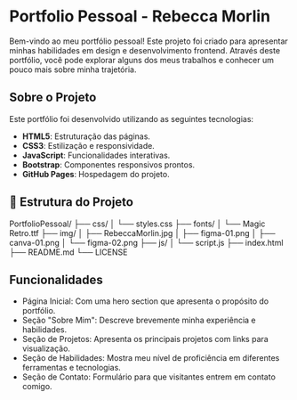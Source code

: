 # Portfolio Pessoal - Rebecca Morlin

Bem-vindo ao meu portfólio pessoal! Este projeto foi criado para apresentar minhas habilidades em design e desenvolvimento frontend. Através deste portfólio, você pode explorar alguns dos meus trabalhos e conhecer um pouco mais sobre minha trajetória.

## Sobre o Projeto

Este portfólio foi desenvolvido utilizando as seguintes tecnologias:

- **HTML5**: Estruturação das páginas.
- **CSS3**: Estilização e responsividade.
- **JavaScript**: Funcionalidades interativas.
- **Bootstrap**: Componentes responsivos prontos.
- **GitHub Pages**: Hospedagem do projeto.

## 📂 Estrutura do Projeto


PortfolioPessoal/
├── css/
│   └── styles.css
├── fonts/
│   └── Magic Retro.ttf
├── img/
│   ├── RebeccaMorlin.jpg
│   ├── figma-01.png
│   ├── canva-01.png
│   └── figma-02.png
├── js/
│   └── script.js
├── index.html
├── README.md
└── LICENSE
 

## Funcionalidades

- Página Inicial: Com uma hero section que apresenta o propósito do portfólio.
- Seção "Sobre Mim": Descreve brevemente minha experiência e habilidades.
- Seção de Projetos: Apresenta os principais projetos com links para visualização.
- Seção de Habilidades: Mostra meu nível de proficiência em diferentes ferramentas e tecnologias.
- Seção de Contato: Formulário para que visitantes entrem em contato comigo.